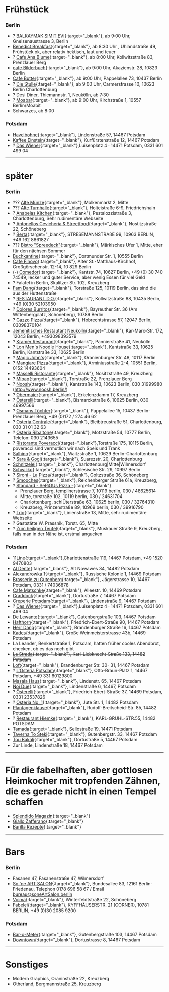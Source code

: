 # Frühstück
### Berlin
* ? [BALKAYMAK SIMIT EVI](https://www.balkaymaksimitevi.de/){:target="_blank"}, ab 9:00 Uhr, Gneisenaustrasse 3, Berlin
* [Benedict Breakfast](https://benedict-breakfast.de/pages/our-menu){:target="_blank"}, ab 8:30 Uhr , Uhlandstraße 49, Frühstück ok, aber relativ hektisch, laut und teuer
* ? [Cafe Ana Blume](https://cafe-anna-blume.de/){:target="_blank"}, ab 8:00 Uhr, Kollwitzstraße 83, Prenzlauer Berg
* [cafe Bilderbuch](https://www.cafe-bilderbuch.de/){:target="_blank"}, ab 9:00 Uhr, Akazienstr. 28, 10823 Berlin
* [Cafe Butter](https://www.cafe-butter.de/){:target="_blank"}, ab 9:00 Uhr, Pappelallee 73, 10437 Berlin
* ? [Die Stulle](https://www.die-stulle.com/){:target="_blank"}, ab 9:00 Uhr, Carmerstrasse 10, 10623 Berlin Charlottenburg
* ? Desi Diner, Thiemannstr. 1, Neukölln, ab 7:30
* ? [Moabar](https://www.moabar.com/fruehstueck/){:target="_blank"}, ab 9:00 Uhr, Kirchstraße 1, 10557 Berlin/Moabit
* Schwarzes, ab 8:00

### Potsdam
* [Havelbohne](https://havelbohne.de/){:target="_blank"}, Lindenstraße 57, 14467 Potsdam
* [Kaffee Einstein](https://einsteinkaffee-bistropotsdam.de/){:target="_blank"}, Kurfürstenstraße 12, 14467 Potsdam
* ? [Das Wiener](https://wiener-potsdam.de/){:target="_blank"},Luisenplatz 4 · 14471 Potsdam, 0331 601 499 04

***

# später
### Berlin
* ??? [Alte Münze](https://alte-muenze-berlin.de/actor/thegreens/){:target="_blank"}, Molkenmarkt 2, Mitte
* ??? [Alte Turnhalle](https://www.alte-turnhalle-berlin.de/){:target="_blank"}, Holteistraße 6-9, Friedrichshain
* ? [Anabelas Kitchen](https://www.anabelas-kitchen.de/){:target="_blank"}, Pestalozzistraße 3, Charlottenburg, Sehr rudimentäre Webseite
* ? [Antonellos Cevicheria & Streetfood](https://www.cevicheriastreetfood.de/){:target="_blank"}, Nostitzstraße 22, Schöneberg
* ? [Berta](https://www.bertarestaurant.com/){:target="_blank"}, STRESEMANNSTRAßE 99, 10963 BERLIN, +49 162 8861827
* ??? [Bistro "Spreedeck"](https://spreeschiffe.de/spreedeck/){:target="_blank"}, Märkisches Ufer 1, Mitte, eher für den nächsen Sommer
* [Buchkantine](https://buchkantine.de/){:target="_blank"}, Dortmunder Str. 1, 10555 Berlin
* [Cafe Finovo](http://www.cafe-finovo.de/){:target="_blank"}, Alter St.-Matthäus-Kirchhof, Großgörschenstr. 12-14, 10 829 Berlin
* (-) [Comedor](https://www.comedor.berlin/){:target="_blank"}, Kantstr. 74, 10627 Berlin, ​+49 (0) 30 740 74549, lecker und guter Service, aber wenig Essen für viel Geld
* ? Falafel in Berlin, Skalitzer Str. 102, Kreuzberg
* [Fam Dang](https://www.gastro-now.com/famdang){:target="_blank"}, Torstraße 125, 10119 Berlin, das sind die aus der Huttenstraße
* ? [RESTAURANT D.O.](https://www.do-restaurant.com){:target="_blank"}, Kollwitzstraße 88, 10435 Berlin, +49 (0)30 52103950
* ? [Dolores Burritos](https://dolores-burritos.de/){:target="_blank"}, Bayreuther Str. 36 (Am Wittenbergplatz, Schöneberg), 10789 Berlin
* ? [Gazzo Pizza](https://de.gazzopizza.com/){:target="_blank"}, Hobrechtstrasse 57, 12047 Berlin, 03098370104
* [Jemenitisches Restautant Neukölln](https://www.jemenrestaurant.de/neukoelln/){:target="_blank"}, Kar-Marx-Str. 172, 12043 Berlin, +493098393579
* ? [Kramer Restaurant](https://kramerberlin.com/){:target="_blank"}, Pannierstraße 41, Neukölln
* ? [Lon Men's Noodle House](https://lonmen.eatbu.com/?lang=de){:target="_blank"}, Kantstraße 33, 10625 Berlin, Kantstraße 33, 10625 Berlin
* ? [Magic John's](https://www.magicjohns.com){:target="_blank"}, Oranienburger Str. 48,  10117  Berlin
* ? [Mangiare Pizza](https://arminiusmarkthalle.com/marktstaende/mangiare-berlin/){:target="_blank"}, Arminiusstraße 2-4, 10551 Berlin, 0152 14493604
* ? [Masselli Ristorante](https://maselliristorante.weebly.com/){:target="_blank"}, Nositzstraße 49, Kreuzberg
* ? [Mibap](https://mibap.berlin/en){:target="_blank"}, Torstraße 22, Prenzlauer Berg
* ? [Noosh](https://www.instagram.com/noosh_berlin/?hl=de){:target="_blank"}, Kantstraße 143, 10623 Berlin, 030 31999980 (http://www.noosh.berlin/)
* ? [Obermaier](https://www.obermaier-kreuzberg.de/){:target="_blank"}, Erkelenzdamm 17, Kreuzberg
* ? [Österelli](https://www.oesterelli.com/){:target="_blank"}, Bismarckstraße 6, 10625 Berlin, 030 46997566
* ? [Osmans Töchter](https://osmanstoechter.de/){:target="_blank"}, Pappelallee 15, 10437 Berlin-Prenzlauer Berg, +49 (0)172 / 274 46 62
* ? [Osteria Centrale](){:target="_blank"}, Bleibtreustraße 51, Charlottenburg, 030 31 01 32 63
* ? [Osteria Ribaltone](http://www.ribaltone.de){:target="_blank"}, Motzstraße 54, 10777 Berlin, Telefon:	030 2143655
* ? [Ristorante Poveracci](https://www.ristorantepoveracci.com){:target="_blank"},Torstraße 175, 10115 Berlin, poveracci sind vermutlich wir nach Speis und Trank
* [Salhino](https://www.salhino.de/){:target="_blank"}, Waitzstraße 1, 10629 Berlin-Charlottenburg
* ? [Sara & Gogi](https://sara-gogi.de){:target="_blank"}, Suarezstr. 20, Charlottenburg
* [Schnitzelei](https://www.schnitzelei.de/){:target="_blank"}, Charlottenburg\|Mitte\|Wilmersdorf
* [Schwiliko](http://www.schwiliko-berlin.de/){:target="_blank"}, Schlesische Str. 29, 10997 Berlin
* ? [Sironi - La Pizza](https://sironi.de/){:target="_blank"}, Goltzstraße 36, Schöneberg
* ? [Smooches](https://www.instagram.com/smoochesinberlin/){:target="_blank"}, Reichenberger Straße 61a, Kreuzberg,
* ? [Standard - SeRiOUs Pizza -](https://www.standard-berlin.de/){:target="_blank"}
  * Prenzlauer Berg, templinerstrasse 7, 10119 berlin, 030 / 48625614
  * Mitte, torstraße 102, 10119 berlin, 030 / 24631704
  * Charlottenburg,  schlÜterstraße 63, 10625 berlin, 030 / 32764310
  * Kreuzberg, Prinzenstraße 89, 10969 berlin, 030 / 39916790
* ? [Trio](https://trioberlin.webflow.io/){:target="_blank"}, Linienstraße 13, Mitte, sehr rudimentäre Webseite
* ? Gaststätte W. Prassnik, Torstr. 65, Mitte
* ? [Zum heiligen Teufel](https://zumheiligenteufel.de/){:target="_blank"}, Muskauer Straße 9, Kreuzberg, falls man in der Nähe ist, erstmal angucken

### Potsdam
* [11Line](https://11-line.de/){:target="_blank"},Charlottenstraße 119, 14467 Potsdam, +49 1520 9470803
* [Al Dente](https://al-dente-potsdam.de){:target="_blank"}, Alt Nowawes 34, 14482 Potsdam
* [Alexandrowka 1](https://www.alexandrowka-haus1.de){:target="_blank"}, Russische Kolonie 1, 14469 Potsdam
* [Brasserie zu Gutenberg](https://www.brasserie-zu-gutenberg.de){:target="_blank"}, Jägerstrasse 10, 14467 Potsdam, 0331 / 74036878
* [Cafe Matschke](https://www.matschkes-galeriecafe.de){:target="_blank"}, Alleestr. 10, 14469 Potsdam
* [Craddock](https://www.craddock-potsdam.de/){:target="_blank"}, Dortustraße 7, 14467 Potsdam
* [Creperie Potsdam](https://creperie-potsdam.de/){:target="_blank"}, Lindenstraße 9, 14467 Potsdam
* ? [Das Wiener](https://wiener-potsdam.de/){:target="_blank"},Luisenplatz 4 · 14471 Potsdam, 0331 601 499 04
* [De Lewante](http://delewante.de/){:target="_blank"}, Gutenbergstraße 103, 14467 Potsdam
* [Hafthorn](https://www.hafthorn.de/index.htm){:target="_blank"}, Friedrich-Ebert-Straße 90, 14467 Potsdam
* [Herr Dang](http://www.herr-dang.de/#/){:target="_blank"}, Brandenburger Straße 16, 14467 Potsdam 
* [Kades](http://restaurant-pfingstberg.de){:target="_blank"}, Große Weinmeisterstrasse 43b, 14469 Potsdam
* La Leander, Benkertstraße 1, Potsdam, hatten früher cooles Abendbrot, checken, ob es das noch gibt
* ~~[La Strada](https://la-strada-potsdam.de/){:target="_blank"}, Karl-Liebknecht-Straße 133, 14482 Potsdam~~
* [Loft](https://loft-potsdam.de/){:target="_blank"}, Brandenburger Str. 30- 31, 14467 Potsdam
* ? [L'Osteria Potsdam](https://losteria.net/de/restaurants/restaurant/potsdam/){:target="_blank"}, Otto-Braun-Platz 1, 14467 Potsdam, +49 331 60129800
* [Masala Haus](https://www.masala-haus.de/){:target="_blank"}, Lindenstr. 65, 14467 Potsdam
* [Noi Due](https://noidue.de/){:target="_blank"}, Lindenstraße 6, 14467, Potsdam
* ? [Österelli](https://www.oesterelli.com/){:target="_blank"}, Friedrich-Ebert-Straße 37, 14469 Potsdam, 0331 23537826
* ? [Osteria No. 1](https://www.osteria-n1.de){:target="_blank"}, Jute Str. 1, 14482 Potsdam
* [Plantagenklause](http://www.plantagenklause.de/){:target="_blank"}, Rudolf-Breitscheid-Str. 85, 14482 Potsdam
* ? [Restaurant Hiemke](https://www.restaurant-ottohiemke.de){:target="_blank"}, KARL-GRUHL-STR.55, 14482 POTSDAM
* [Tamada](https://tamada-potsdam.de/){:target="_blank"}, Sellostraße 19, 14471 Potsdam
* [Taverna To Steki](https://taverna-tosteki.de/){:target="_blank"}, Gutenbergstr. 33, 14467 Potsdam
* [Tou Bakali](https://www.bakaliko-potsdam.de){:target="_blank"}, Dortustraße 5, 14467 Potsdam
* Zur Linde, Lindenstraße 18, 14467 Potsdam

***

# Für die fabelhaften, aber gottlosen Heimkocher mit tropfenden Zähnen, die es gerade nicht in einen Tempel schaffen
* [Splendido Magazin](https://splendido-magazin.de/index/gerichte){:target="_blank"}
* [Giallo Zafferano](https://www.giallozafferano.it/){:target="_blank"}
* [Barilla Rezepte](https://www.barilla.com/de-de/search/rezepte?sort=relevance&page=1){:target="_blank"}

***

# Bars
### Berlin
* Fasanen 47, Fasanenstraße 47, Wilmersdorf
* [So 'ne ART SALON](https://www.soneart-salon.de/){:target="_blank"}, Bundesallee 83,  12161 Berlin-Friedenau, Telephon   0178 696 58 67   /   Email   bureau@soneArtSalon.berlin
* [Voima](http://www.voima.de/){:target="_blank"}, Winterfeldtstraße 22, Schöneberg
* [Fabelei](https://fabelei.com/){:target="_blank"}, KYFFHÄUSERSTR. 21 (CORNER), 10781 BERLIN, +49 (0)30 2085 9200
  
### Potsdam
* [Bar-o-Meter](https://barometer.eatbu.com/?lang=de){:target="_blank"}, Gutenbergstraße 103, 14467 Potsdam
* [Downtown](https://downtown-potsdam.de/){:target="_blank"}, Dortustrasse 8, 14467 Potsdam

***

# Sonstiges
* Modern Graphics, Oraninstraße 22, Kreuzberg
* Otherland, Bergmannstraße 25, Kreuzberg
